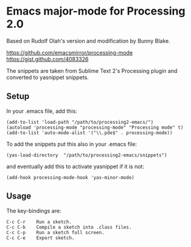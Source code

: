 # Emacs major-mode for Processing 2.0

Based on Rudolf Olah's version and modification by Bunny Blake.

https://github.com/emacsmirror/processing-mode
https://gist.github.com/4083326

The snippets are taken from Sublime Text 2's Processing plugin and converted to yasnippet snippets.


## Setup

In your .emacs file, add this:

    (add-to-list 'load-path "/path/to/processing2-emacs/")
    (autoload 'processing-mode "processing-mode" "Processing mode" t)
    (add-to-list 'auto-mode-alist '("\\.pde$" . processing-mode))

To add the snippets put this also in your .emacs file:

    (yas-load-directory  "/path/to/processing2-emacs/snippets")

and eventually add this to activate yasnippet if it is not:

    (add-hook processing-mode-hook 'yas-minor-mode)


## Usage

The key-bindings are:

    C-c C-r    Run a sketch.
    C-c C-b    Compile a sketch into .class files.
    C-c C-p    Run a sketch full screen.
    C-c C-e    Export sketch.
